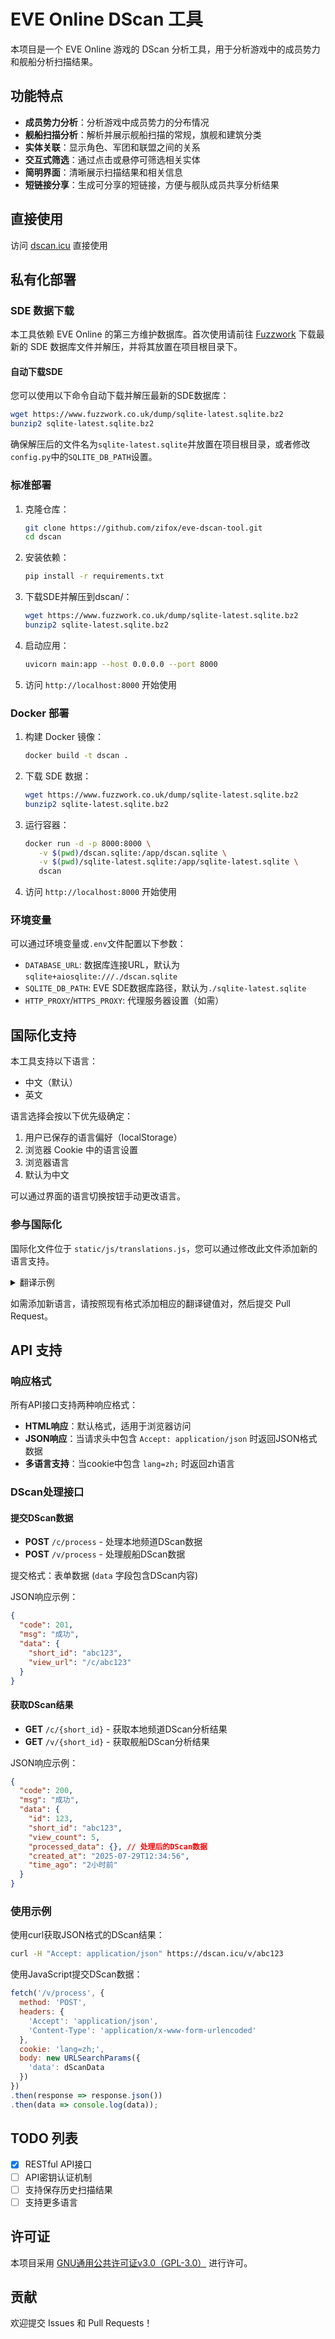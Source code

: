 # EVE Online DScan 工具

本项目是一个 EVE Online 游戏的 DScan 分析工具，用于分析游戏中的成员势力和舰船分析扫描结果。

## 功能特点

- **成员势力分析**：分析游戏中成员势力的分布情况
- **舰船扫描分析**：解析并展示舰船扫描的常规，旗舰和建筑分类
- **实体关联**：显示角色、军团和联盟之间的关系
- **交互式筛选**：通过点击或悬停可筛选相关实体
- **简明界面**：清晰展示扫描结果和相关信息
- **短链接分享**：生成可分享的短链接，方便与舰队成员共享分析结果

## 直接使用

访问 [dscan.icu](https://dscan.icu/) 直接使用

## 私有化部署

### SDE 数据下载

本工具依赖 EVE Online 的第三方维护数据库。首次使用请前往 [Fuzzwork](https://www.fuzzwork.co.uk/dump/) 下载最新的 SDE 数据库文件并解压，并将其放置在项目根目录下。

#### 自动下载SDE

您可以使用以下命令自动下载并解压最新的SDE数据库：

```bash
wget https://www.fuzzwork.co.uk/dump/sqlite-latest.sqlite.bz2
bunzip2 sqlite-latest.sqlite.bz2
```

确保解压后的文件名为`sqlite-latest.sqlite`并放置在项目根目录，或者修改`config.py`中的`SQLITE_DB_PATH`设置。

### 标准部署

1. 克隆仓库：
   ```bash
   git clone https://github.com/zifox/eve-dscan-tool.git
   cd dscan
   ```

2. 安装依赖：
   ```bash
   pip install -r requirements.txt
   ```
   
3. 下载SDE并解压到dscan/：
   ```bash
   wget https://www.fuzzwork.co.uk/dump/sqlite-latest.sqlite.bz2
   bunzip2 sqlite-latest.sqlite.bz2
   ```

4. 启动应用：
   ```bash
   uvicorn main:app --host 0.0.0.0 --port 8000
   ```

5. 访问 `http://localhost:8000` 开始使用

### Docker 部署

1. 构建 Docker 镜像：
   ```bash
   docker build -t dscan .
   ```
   
2. 下载 SDE 数据：
   ```bash
   wget https://www.fuzzwork.co.uk/dump/sqlite-latest.sqlite.bz2
   bunzip2 sqlite-latest.sqlite.bz2
   ```

3. 运行容器：
   ```bash
   docker run -d -p 8000:8000 \
      -v $(pwd)/dscan.sqlite:/app/dscan.sqlite \
      -v $(pwd)/sqlite-latest.sqlite:/app/sqlite-latest.sqlite \
      dscan
   ```

4. 访问 `http://localhost:8000` 开始使用

### 环境变量

可以通过环境变量或`.env`文件配置以下参数：

- `DATABASE_URL`: 数据库连接URL，默认为`sqlite+aiosqlite:///./dscan.sqlite`
- `SQLITE_DB_PATH`: EVE SDE数据库路径，默认为`./sqlite-latest.sqlite`
- `HTTP_PROXY`/`HTTPS_PROXY`: 代理服务器设置（如需）

## 国际化支持

本工具支持以下语言：
- 中文（默认）
- 英文

语言选择会按以下优先级确定：
1. 用户已保存的语言偏好（localStorage）
2. 浏览器 Cookie 中的语言设置
3. 浏览器语言
4. 默认为中文

可以通过界面的语言切换按钮手动更改语言。

### 参与国际化

国际化文件位于 `static/js/translations.js`，您可以通过修改此文件添加新的语言支持。

<details>
  <summary>翻译示例</summary>
  
```javascript
const translations = {
  'zh': {
    'title': 'EVE Online DScan 分析工具',
    'tool_desc': '这是一个简单的EVE Online DScan分析工具，可以帮助您分析本地频道成员和舰船扫描结果。只需将DScan数据粘贴到下面的文本框中，然后点击提交按钮即可。',
    'paste_dscan_data': '粘贴Dscan数据',
    // 更多中文翻译...
  },
  'en': {
    'title': 'EVE Online DScan Analysis Tool',
    'tool_desc': 'This is a simple EVE Online DScan analysis tool that can help you analyze local channel members and ship scan results.Just paste the DScan data into the text box below and click the submit button.',
    'paste_dscan_data': 'Paste DScan Data',
    // 更多英文翻译...
  },
  // 添加新的语言，例如:
  // 'ru': { ... },
  // 'de': { ... }
}
```
</details>

如需添加新语言，请按照现有格式添加相应的翻译键值对，然后提交 Pull Request。

## API 支持

### 响应格式

所有API接口支持两种响应格式：
- **HTML响应**：默认格式，适用于浏览器访问
- **JSON响应**：当请求头中包含 `Accept: application/json` 时返回JSON格式数据
- **多语言支持**：当cookie中包含 `lang=zh;` 时返回zh语言

### DScan处理接口

#### 提交DScan数据

- **POST** `/c/process` - 处理本地频道DScan数据
- **POST** `/v/process` - 处理舰船DScan数据

提交格式：表单数据 (`data` 字段包含DScan内容)

JSON响应示例：
```json
{
  "code": 201,
  "msg": "成功",
  "data": {
    "short_id": "abc123",
    "view_url": "/c/abc123"
  }
}
```

#### 获取DScan结果

- **GET** `/c/{short_id}` - 获取本地频道DScan分析结果
- **GET** `/v/{short_id}` - 获取舰船DScan分析结果

JSON响应示例：
```json
{
  "code": 200,
  "msg": "成功",
  "data": {
    "id": 123,
    "short_id": "abc123",
    "view_count": 5,
    "processed_data": {}, // 处理后的DScan数据
    "created_at": "2025-07-29T12:34:56",
    "time_ago": "2小时前"
  }
}
```

### 使用示例

使用curl获取JSON格式的DScan结果：
```bash
curl -H "Accept: application/json" https://dscan.icu/v/abc123
```

使用JavaScript提交DScan数据：
```javascript
fetch('/v/process', {
  method: 'POST',
  headers: {
    'Accept': 'application/json',
    'Content-Type': 'application/x-www-form-urlencoded'
  },
  cookie: 'lang=zh;',
  body: new URLSearchParams({
    'data': dScanData
  })
})
.then(response => response.json())
.then(data => console.log(data));
```

## TODO 列表

- [x] RESTful API接口
- [ ] API密钥认证机制
- [ ] 支持保存历史扫描结果
- [ ] 支持更多语言

## 许可证

本项目采用 [GNU通用公共许可证v3.0（GPL-3.0）](https://www.gnu.org/licenses/gpl-3.0.html) 进行许可。

## 贡献

欢迎提交 Issues 和 Pull Requests！
